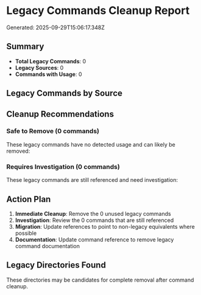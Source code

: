 # Legacy Commands Cleanup Report

Generated: 2025-09-29T15:06:17.348Z

## Summary

- **Total Legacy Commands**: 0
- **Legacy Sources**: 0
- **Commands with Usage**: 0

## Legacy Commands by Source

## Cleanup Recommendations

### Safe to Remove (0 commands)

These legacy commands have no detected usage and can likely be removed:



### Requires Investigation (0 commands)

These legacy commands are still referenced and need investigation:



## Action Plan

1. **Immediate Cleanup**: Remove the 0 unused legacy commands
2. **Investigation**: Review the 0 commands that are still referenced
3. **Migration**: Update references to point to non-legacy equivalents where possible
4. **Documentation**: Update command reference to remove legacy command documentation

## Legacy Directories Found



These directories may be candidates for complete removal after command cleanup.
